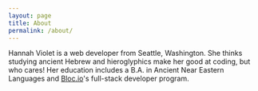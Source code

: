 ```yaml
---
layout: page
title: About
permalink: /about/
---
```

Hannah Violet is a web developer from Seattle, Washington. She thinks studying ancient Hebrew and hieroglyphics make her good at coding, but who cares! Her education includes a B.A. in Ancient Near Eastern Languages and [Bloc.io](http://www.bloc.io)'s full-stack developer program.
